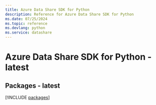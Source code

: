 ```yaml
---
title: Azure Data Share SDK for Python
description: Reference for Azure Data Share SDK for Python
ms.date: 07/25/2024
ms.topic: reference
ms.devlang: python
ms.service: datashare
---
```

# Azure Data Share SDK for Python - latest
## Packages - latest
[!INCLUDE [packages](data-share-index.md)]
